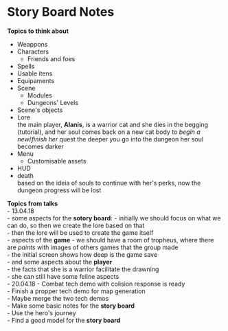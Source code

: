 # Story Board Notes  
  **Topics to think about**  
  - Weappons  
  - Characters  
    - Friends and foes  
  - Spells  
  - Usable itens  
  - Equipaments  
  - Scene  
    - Modules  
    - Dungeons' Levels  
  - Scene's objects  
  - Lore  
    the main player, __Alanis__, is a warrior cat and she dies in the begging (tutorial), and
    her soul comes back on a new cat body to _begin a new_/_finish her_ quest
    the deeper you go into the dungeon her soul becomes darker  
  - Menu  
    - Customisable assets  
  - HUD  
  - death  
    based on the ideia of souls to continue with her's perks, now
    the dungeon progress will be lost

**Topics from talks**  
	- 13.04.18  
		- some aspects for the __sotory board__:
		- initially we should focus on what we can do, so then we create the lore based on that  
		- then the lore will be used to create the game itself  
		- aspects of the __game__
		- we should have a room of tropheus, where there are _paints_ with images of others games that the group made  
		- the initial screen shows how deep is the game save  
		- and some aspects about the __player__  
		- the facts that she is a warrior facilitate the drawning  
		- she can still have some feline aspects  
	- 20.04.18
		- Combat tech demo with colision response is ready  
		- Finish a propper tech demo for map generation  
		- Maybe merge the two tech demos  
		- Make some basic notes for the __story board__  
			- Use the hero's journey  
		- Find a good model for the __story board__  
